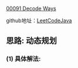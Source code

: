 [00091 Decode Ways](https://leetcode.com/problems/decode-ways/)

github地址：[LeetCodeJava](https://github.com/binggouxsm/LeetCodeJava)

## 思路: 动态规划

### (1) 具体解法:

